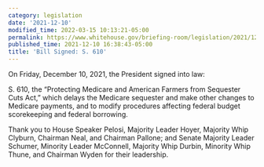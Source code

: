 ```yaml
---
category: legislation
date: '2021-12-10'
modified_time: 2022-03-15 10:13:21-05:00
permalink: https://www.whitehouse.gov/briefing-room/legislation/2021/12/10/bill-signed-s-610/
published_time: 2021-12-10 16:38:43-05:00
title: 'Bill Signed: S. 610'
---
```

 
On Friday, December 10, 2021, the President signed into law:

S. 610, the “Protecting Medicare and American Farmers from Sequester
Cuts Act,” which delays the Medicare sequester and make other changes to
Medicare payments, and to modify procedures affecting federal budget
scorekeeping and federal borrowing.

Thank you to House Speaker Pelosi, Majority Leader Hoyer, Majority Whip
Clyburn, Chairman Neal, and Chairman Pallone; and Senate Majority Leader
Schumer, Minority Leader McConnell, Majority Whip Durbin, Minority Whip
Thune, and Chairman Wyden for their leadership.
